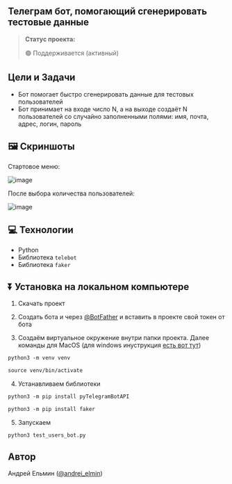 <h2>Телеграм бот, помогающий сгенерировать тестовые данные</h2>

> **Статус проекта:**
>
> 🟢 Поддерживается (активный) 

## Цели и Задачи
* Бот помогает быстро сгенерировать данные для тестовых пользователей
* Бот принимает на входе число N, а на выходе создаёт N пользователей со случайно заполненными полями: имя, почта, адрес, логин, пароль

## 🖼 Скриншоты

Стартовое меню:

![image]()

После выбора количества пользователей:

![image]()

## 💻 Технологии

* Python
* Библиотека `telebot`
* Библиотека `faker`

## ⏬ Установка на локальном компьютере

1. Скачать проект

2. Создать бота и через [@BotFather](https://t.me/BotFather) и вставить в проекте свой токен от бота

3. Создаём виртуальное окружение внутри папки проекта.
Далее команды для MacOS (для windows инуструкция [есть вот тут](https://realpython.com/python-virtual-environments-a-primer/#create-it))

``` markdown
python3 -m venv venv
```

``` markdown
source venv/bin/activate
```
4. Устанавливаем библиотеки

``` markdown
python3 -m pip install pyTelegramBotAPI
```

``` markdown
python3 -m pip install faker
```

5. Запускаем
``` markdown
python3 test_users_bot.py
```

## Автор

Андрей Ельмин ([@andrei_elmin](https://t.me/andrei_elmin))

